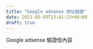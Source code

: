 ```yaml
---
title: "Google adsense 地址驗證"
date: 2021-05-03T13:41:23+08:00
draft: true
---
```


Google adsense 驗證信內容

